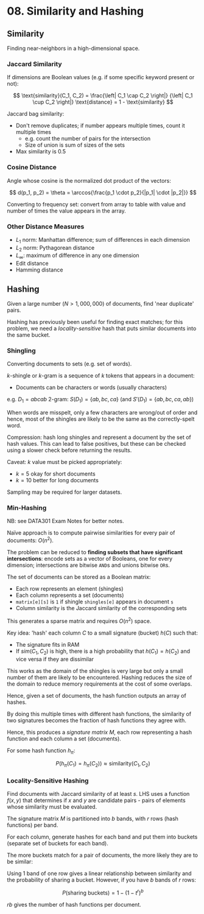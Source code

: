 # 08. Similarity and Hashing

## Similarity

Finding near-neighbors in a high-dimensional space.

### Jaccard Similarity

If dimensions are Boolean values (e.g. if some specific keyword present or not):

$$
\text{similarity}(C_1, C_2) =
  \frac{\left| C_1 \cap C_2 \right|}
       {\left| C_1 \cup C_2 \right|}
\text{distance} = 1 - \text{similarity}
$$

Jaccard bag similarity:

- Don't remove duplicates; if number appears multiple times, count it multiple times
  - e.g. count the number of pairs for the intersection
  - Size of union is sum of sizes of the sets
- Max similarity is $0.5$

### Cosine Distance

Angle whose cosine is the normalized dot product of the vectors:

$$
d(p_1, p_2) = \theta = \arccos{\frac{p_1 \cdot p_2}{|p_1| \cdot |p_2|}}
$$

Converting to frequency set: convert from array to table with value and number of times the value appears in the array.

### Other Distance Measures

- $L_1$ norm: Manhattan difference; sum of differences in each dimension
- $L_2$ norm: Pythagorean distance
- $L_\infty$: maximum of difference in any one dimension
- Edit distance
- Hamming distance

## Hashing

Given a large number ($N > 1,000,000$) of documents, find 'near duplicate' pairs.

Hashing has previously been useful for finding exact matches; for this problem, we need a *locality-sensitive* hash that puts similar documents into the same bucket.

### Shingling

Converting documents to sets (e.g. set of words).

$k$-shingle or $k$-gram is a sequence of $k$ tokens that appears in a document:

- Documents can be characters or words (usually characters)

e.g. $D_1 = abcab$ 2-gram: $S(D_1) = \{ ab, bc, ca \}$ (and $S'(D_1) = \{ab, bc, ca, ab\}$)

When words are misspelt, only a few characters are wrong/out of order and hence, most of the shingles are likely to be the same as the correctly-spelt word.

Compression: hash long shingles and represent a document by the set of hash values. This can lead to false positives, but these can be checked using a slower check before returning the results.

Caveat: $k$ value must be picked appropriately:

- $k = 5$ okay for short documents
- $k = 10$ better for long documents

Sampling may be required for larger datasets.

### Min-Hashing

NB: see DATA301 Exam Notes for better notes.

Naïve approach is to compute pairwise similarities for every pair of documents: $O(n^2)$.

The problem can be reduced to **finding subsets that have significant intersections**: encode sets as a vector of Booleans, one for every dimension; intersections are bitwise `AND`s and unions bitwise `OR`s.

The set of documents can be stored as a Boolean matrix:

- Each row represents an element (shingles)
- Each column represents a set (documents)
- `matrix[e][s]` is `1` if shingle `shingles[e]` appears in document `s`
- Column similarity is the Jaccard similarity of the corresponding sets

This generates a sparse matrix and requires $O(n^2)$ space.

Key idea: 'hash' each column $C$ to a small signature (bucket) $h(C)$ such that:

- The signature fits in RAM
- If $sim(C_1, C_2)$ is high, there is a high probability that $h(C_1) = h(C_2)$ and vice versa if they are dissimilar

This works as the domain of the shingles is very large but only a small number of them are likely to be encountered. Hashing reduces the size of the domain to reduce memory requirements at the cost of some overlaps.

Hence, given a set of documents, the hash function outputs an array of hashes.

By doing this multiple times with different hash functions, the similarity of two signatures becomes the fraction of hash functions they agree with.

Hence, this produces a *signature matrix* $M$, each row representing a hash function and each column a set (documents).

For some hash function $h_\pi$:

$$
P(h_\pi(C_1) = h_\pi(C_2)) \approx \text{similarity}(C_1, C_2)
$$

### Locality-Sensitive Hashing

Find documents with Jaccard similarity of at least $s$. LHS uses a function $f(x, y)$ that determines if $x$ and $y$ are candidate pairs - pairs of elements whose similarity must be evaluated.

The signature matrix $M$ is partitioned into $b$ bands, with $r$ rows (hash functions) per band.

For each column, generate hashes for each band and put them into buckets (separate set of buckets for each band).

The more buckets match for a pair of documents, the more likely they are to be similar:

Using 1 band of one row gives a linear relationship between similarity and the probability of sharing a bucket. However, if you have $b$ bands of $r$ rows:

$$
P(\text{sharing buckets}) = 1 - (1 - t^r)^b
$$

$rb$ gives the number of hash functions per document.
